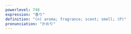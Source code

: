 ```yaml
---
powerlevel: 748
expression: "香り"
definition: "(n) aroma; fragrance; scent; smell; (P)"
pronunciation: "かおり"
---
```

